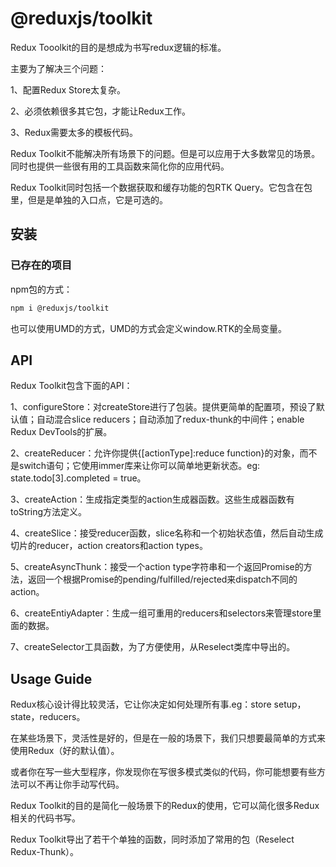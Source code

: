 # @reduxjs/toolkit

Redux Tooolkit的目的是想成为书写redux逻辑的标准。

主要为了解决三个问题：

1、配置Redux Store太复杂。

2、必须依赖很多其它包，才能让Redux工作。

3、Redux需要太多的模板代码。

Redux Toolkit不能解决所有场景下的问题。但是可以应用于大多数常见的场景。同时也提供一些很有用的工具函数来简化你的应用代码。

Redux Toolkit同时包括一个数据获取和缓存功能的包RTK Query。它包含在包里，但是是单独的入口点，它是可选的。

## 安装

### 已存在的项目

npm包的方式：

```bash
npm i @reduxjs/toolkit
```

也可以使用UMD的方式，UMD的方式会定义window.RTK的全局变量。


## API

Redux Toolkit包含下面的API：

1、configureStore：对createStore进行了包装。提供更简单的配置项，预设了默认值；自动混合slice reducers；自动添加了redux-thunk的中间件；enable Redux DevTools的扩展。

2、createReducer：允许你提供{[actionType]:reduce function}的对象，而不是switch语句；它使用immer库来让你可以简单地更新状态。eg: state.todo[3].completed = true。

3、createAction：生成指定类型的action生成器函数。这些生成器函数有toString方法定义。

4、createSlice：接受reducer函数，slice名称和一个初始状态值，然后自动生成切片的reducer，action creators和action types。

5、createAsyncThunk：接受一个action type字符串和一个返回Promise的方法，返回一个根据Promise的pending/fulfilled/rejected来dispatch不同的action。

6、createEntiyAdapter：生成一组可重用的reducers和selectors来管理store里面的数据。

7、createSelector工具函数，为了方便使用，从Reselect类库中导出的。

## Usage Guide

Redux核心设计得比较灵活，它让你决定如何处理所有事.eg：store setup，state，reducers。

在某些场景下，灵活性是好的，但是在一般的场景下，我们只想要最简单的方式来使用Redux（好的默认值）。

或者你在写一些大型程序，你发现你在写很多模式类似的代码，你可能想要有些方法可以不再让你手动写代码。

Redux Toolkit的目的是简化一般场景下的Redux的使用，它可以简化很多Redux相关的代码书写。

Redux Toolkit导出了若干个单独的函数，同时添加了常用的包（Reselect Redux-Thunk）。


